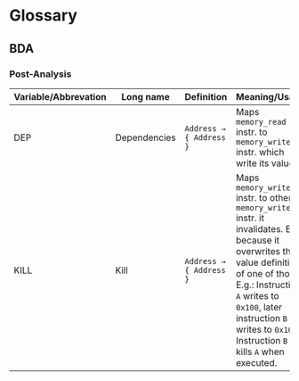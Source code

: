 # Glossary

## BDA

### Post-Analysis

| Variable/Abbrevation | Long name | Definition | Meaning/Usage |
|-------------|-----------|------------|---------------|
| DEP | Dependencies | `Address →  { Address }` | Maps `memory_read` instr. to `memory_write` instr. which write its value. |
| KILL | Kill | `Address →  { Address }` | Maps `memory_write` instr. to other `memory_write` instr. it invalidates. E.g. because it overwrites the value definition of one of those. E.g.: Instruction `A` writes to `0x100`, later instruction `B` writes to `0x100`. Instruction `B` kills `A` when executed. |

